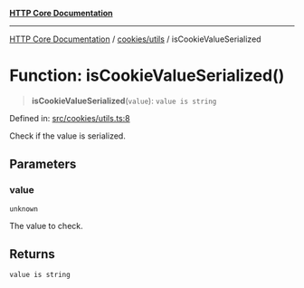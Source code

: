 [**HTTP Core Documentation**](../../../README.md)

***

[HTTP Core Documentation](../../../README.md) / [cookies/utils](../README.md) / isCookieValueSerialized

# Function: isCookieValueSerialized()

> **isCookieValueSerialized**(`value`): `value is string`

Defined in: [src/cookies/utils.ts:8](https://github.com/stonemjs/http-core/blob/38177eda1505fdb30323b11ec31ef2a0f0840267/src/cookies/utils.ts#L8)

Check if the value is serialized.

## Parameters

### value

`unknown`

The value to check.

## Returns

`value is string`
